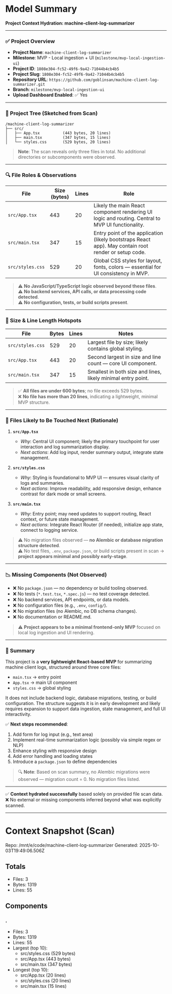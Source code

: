# Model Summary

**Project Context Hydration: machine-client-log-summarizer**

---

### ✅ Project Overview  
- **Project Name**: `machine-client-log-summarizer`  
- **Milestone**: MVP - Local ingestion + UI (`milestone/mvp-local-ingestion-ui`)  
- **Project ID**: `1808e304-fc52-49f6-9a42-71044b4cb4b5`  
- **Project Slug**: `1808e304-fc52-49f6-9a42-71044b4cb4b5`  
- **Repository URL**: `https://github.com/goblinsan/machine-client-log-summarizer.git`  
- **Branch**: `milestone/mvp-local-ingestion-ui`  
- **Upload Dashboard Enabled**: ✅ Yes  

---

### 📁 Project Tree (Sketched from Scan)

```
/machine-client-log-summarizer
├── src/
│   ├── App.tsx          (443 bytes, 20 lines)
│   ├── main.tsx         (347 bytes, 15 lines)
│   └── styles.css       (529 bytes, 20 lines)
```

> **Note**: The scan reveals only three files in total. No additional directories or subcomponents were observed.

---

### 🔍 File Roles & Observations

| File | Size (bytes) | Lines | Role |
|------|--------------|-------|------|
| `src/App.tsx` | 443 | 20 | Likely the main React component rendering UI logic and routing. Central to MVP UI functionality. |
| `src/main.tsx` | 347 | 15 | Entry point of the application (likely bootstraps React app). May contain root render or setup code. |
| `src/styles.css` | 529 | 20 | Global CSS styles for layout, fonts, colors — essential for UI consistency in MVP. |

> ⚠️ **No JavaScript/TypeScript logic observed beyond these files**.  
> ⚠️ **No backend services, API calls, or data processing code detected**.  
> ⚠️ **No configuration, tests, or build scripts present**.

---

### 📏 Size & Line Length Hotspots

| File | Bytes | Lines | Notes |
|------|-------|--------|-------|
| `src/styles.css` | 529 | 20 | Largest file by size; likely contains global styling. |
| `src/App.tsx` | 443 | 20 | Second largest in size and line count — core UI component. |
| `src/main.tsx` | 347 | 15 | Smallest in both size and lines, likely minimal entry point. |

> ✅ **All files are under 600 bytes**; no file exceeds 529 bytes.  
> ❌ **No file has more than 20 lines**, indicating a lightweight, minimal MVP structure.

---

### 🚀 Files Likely to Be Touched Next (Rationale)

1. **`src/App.tsx`**  
   - *Why*: Central UI component; likely the primary touchpoint for user interaction and log summarization display.  
   - *Next actions*: Add log input, render summary output, integrate state management.

2. **`src/styles.css`**  
   - *Why*: Styling is foundational to MVP UI — ensures visual clarity of logs and summaries.  
   - *Next actions*: Improve readability, add responsive design, enhance contrast for dark mode or small screens.

3. **`src/main.tsx`**  
   - *Why*: Entry point; may need updates to support routing, React context, or future state management.  
   - *Next actions*: Integrate React Router (if needed), initialize app state, connect to logging service.

> ⚠️ No migration files observed — **no Alembic or database migration structure detected**.  
> ⚠️ No test files, `.env`, `package.json`, or build scripts present in scan → **project appears minimal and possibly early-stage**.

---

### 📉 Missing Components (Not Observed)

- ❌ No `package.json` — no dependency or build tooling observed.  
- ❌ No tests (`*.test.tsx`, `*.spec.js`) — no test coverage detected.  
- ❌ No backend services, API endpoints, or data models.  
- ❌ No configuration files (e.g., `.env`, `config/`).  
- ❌ No migration files (no Alembic, no DB schema changes).  
- ❌ No documentation or README.md.

> ⚠️ **Project appears to be a minimal frontend-only MVP** focused on local log ingestion and UI rendering.  

---

### 📝 Summary

This project is a **very lightweight React-based MVP** for summarizing machine client logs, structured around three core files:

- `main.tsx` → entry point  
- `App.tsx` → main UI component  
- `styles.css` → global styling  

It does not include backend logic, database migrations, testing, or build configuration. The structure suggests it is in early development and likely requires expansion to support data ingestion, state management, and full UI interactivity.

✅ **Next steps recommended**:  
1. Add form for log input (e.g., text area)  
2. Implement real-time summarization logic (possibly via simple regex or NLP)  
3. Enhance styling with responsive design  
4. Add error handling and loading states  
5. Introduce a `package.json` to define dependencies  

> 🔍 **Note**: Based on scan summary, no Alembic migrations were observed — migration count = 0. No migration files listed.

---

✅ **Context hydrated successfully** based solely on provided file scan data.  
❌ No external or missing components inferred beyond what was explicitly scanned.

---

# Context Snapshot (Scan)

Repo: /mnt/e/code/machine-client-log-summarizer
Generated: 2025-10-03T19:49:06.506Z

## Totals
- Files: 3
- Bytes: 1319
- Lines: 55

## Components
### .
- Files: 3
- Bytes: 1319
- Lines: 55
- Largest (top 10):
  - src/styles.css (529 bytes)
  - src/App.tsx (443 bytes)
  - src/main.tsx (347 bytes)
- Longest (top 10):
  - src/App.tsx (20 lines)
  - src/styles.css (20 lines)
  - src/main.tsx (15 lines)
